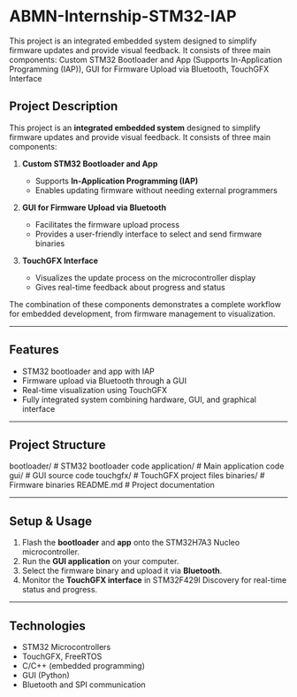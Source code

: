 # ABMN-Internship-STM32-IAP
This project is an integrated embedded system designed to simplify firmware updates and provide visual feedback. It consists of three main components:  Custom STM32 Bootloader and App (Supports In-Application Programming (IAP)), GUI for Firmware Upload via Bluetooth, TouchGFX Interface

## Project Description
This project is an **integrated embedded system** designed to simplify firmware updates and provide visual feedback. It consists of three main components:

1. **Custom STM32 Bootloader and App**
   - Supports **In-Application Programming (IAP)**
   - Enables updating firmware without needing external programmers

2. **GUI for Firmware Upload via Bluetooth**
   - Facilitates the firmware upload process
   - Provides a user-friendly interface to select and send firmware binaries

3. **TouchGFX Interface**
   - Visualizes the update process on the microcontroller display
   - Gives real-time feedback about progress and status

The combination of these components demonstrates a complete workflow for embedded development, from firmware management to visualization.

---

## Features
- STM32 bootloader and app with IAP
- Firmware upload via Bluetooth through a GUI
- Real-time visualization using TouchGFX
- Fully integrated system combining hardware, GUI, and graphical interface

---

## Project Structure
bootloader/ # STM32 bootloader code
application/ # Main application code
gui/ # GUI source code
touchgfx/ # TouchGFX project files
binaries/ # Firmware binaries
README.md # Project documentation

---

## Setup & Usage
1. Flash the **bootloader** and **app** onto the STM32H7A3 Nucleo microcontroller.
2. Run the **GUI application** on your computer.
3. Select the firmware binary and upload it via **Bluetooth**.
4. Monitor the **TouchGFX interface** in STM32F429I Discovery for real-time status and progress.

---

## Technologies
- STM32 Microcontrollers
- TouchGFX, FreeRTOS
- C/C++ (embedded programming)
- GUI (Python)
- Bluetooth and SPI communication
